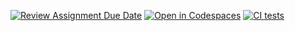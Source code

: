 [![Review Assignment Due Date](https://classroom.github.com/assets/deadline-readme-button-22041afd0340ce965d47ae6ef1cefeee28c7c493a6346c4f15d667ab976d596c.svg)](https://classroom.github.com/a/HxXSUBio)
[![Open in Codespaces](https://classroom.github.com/assets/launch-codespace-2972f46106e565e64193e422d61a12cf1da4916b45550586e14ef0a7c637dd04.svg)](https://classroom.github.com/open-in-codespaces?assignment_repo_id=19137300)
[![CI tests](https://github.com/ULL-ESIT-INF-DSI-2425/prct10-express-funko-app-alu0101433943/actions/workflows/ci.yml/badge.svg)](https://github.com/ULL-ESIT-INF-DSI-2425/prct10-express-funko-app-alu0101433943/actions/workflows/ci.yml)
